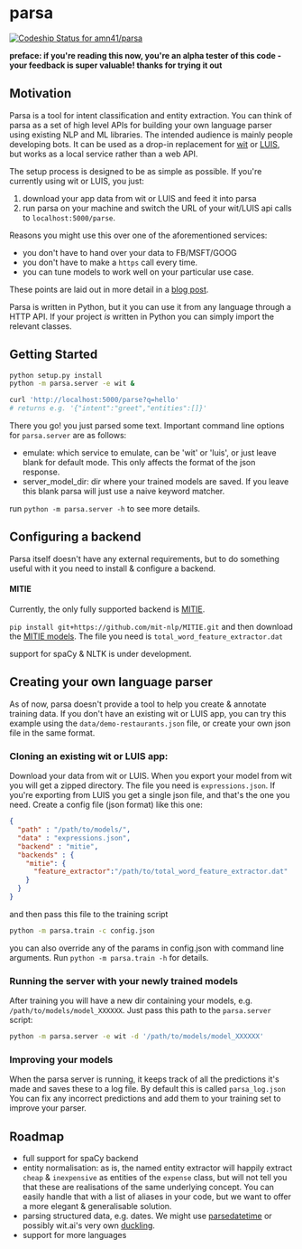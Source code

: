 # parsa
[ ![Codeship Status for amn41/parsa](https://app.codeship.com/projects/b06f6000-7444-0134-8053-76df66f7aa2d/status?branch=master)](https://app.codeship.com/projects/179147)

**preface: if you're reading this now, you're an alpha tester of this code - your feedback is super valuable! thanks for trying it out**

## Motivation

Parsa is a tool for intent classification and entity extraction. 
You can think of parsa as a set of high level APIs for building your own language parser using existing NLP and ML libraries.
The intended audience is mainly people developing bots. 
It can be used as a drop-in replacement for [wit](https://wit.ai) or [LUIS](https://luis.ai), but works as a local service rather than a web API. 

The setup process is designed to be as simple as possible. If you're currently using wit or LUIS, you just:
1. download your app data from wit or LUIS and feed it into parsa
2. run parsa on your machine and switch the URL of your wit/LUIS api calls to `localhost:5000/parse`.

Reasons you might use this over one of the aforementioned services: 
- you don't have to hand over your data to FB/MSFT/GOOG
- you don't have to make a `https` call every time.
- you can tune models to work well on your particular use case.

These points are laid out in more detail in a [blog post](https://medium.com/lastmile-conversations/do-it-yourself-nlp-for-bot-developers-2e2da2817f3d).

Parsa is written in Python, but it you can use it from any language through a HTTP API. 
If your project *is* written in Python you can simply import the relevant classes.
 
## Getting Started
```bash
python setup.py install
python -m parsa.server -e wit &

curl 'http://localhost:5000/parse?q=hello'
# returns e.g. '{"intent":"greet","entities":[]}'
```

There you go! you just parsed some text. Important command line options for `parsa.server` are as follows:
- emulate: which service to emulate, can be 'wit' or 'luis', or just leave blank for default mode. This only affects the format of the json response.
- server_model_dir: dir where your trained models are saved. If you leave this blank parsa will just use a naive keyword matcher.

run `python -m parsa.server -h` to see more details.


## Configuring a backend
Parsa itself doesn't have any external requirements, but to do something useful with it you need to install & configure a backend. 

#### MITIE
Currently, the only fully supported backend is [MITIE](https://github.com/mit-nlp/MITIE).

`pip install git+https://github.com/mit-nlp/MITIE.git`
and then download the [MITIE models](https://github.com/mit-nlp/MITIE/releases/download/v0.4/MITIE-models-v0.2.tar.bz2). The file you need is `total_word_feature_extractor.dat`

support for spaCy & NLTK is under development.

<!---
#### spaCy,  NLTK
Support for these NLP backends is in development and will be available soon:

- [spaCy](https://github.com/spacy-io/spaCy)
- [NLTK](www.nltk.org/)

NB that if you use spaCy or NLTK you will also need to use a separate machine learning library like scikit-learn or keras.

Install one of the above & then also a ML lib, e.g. scikit-learn or keras. 
-->

## Creating your own language parser

As of now, parsa doesn't provide a tool to help you create & annotate training data. 
If you don't have an existing wit or LUIS app, you can try this example using the `data/demo-restaurants.json` file, or create your own json file in the same format. 

### Cloning an existing wit or LUIS app:

Download your data from wit or LUIS. When you export your model from wit you will get a zipped directory. The file you need is `expressions.json`.
If you're exporting from LUIS you get a single json file, and that's the one you need. Create a config file (json format) like this one:

```json
{
  "path" : "/path/to/models/",
  "data" : "expressions.json",
  "backend" : "mitie",
  "backends" : {
    "mitie": {
      "feature_extractor":"/path/to/total_word_feature_extractor.dat"
    }
  }
}
```

and then pass this file to the training script

```bash
python -m parsa.train -c config.json
```

you can also override any of the params in config.json with command line arguments. Run `python -m parsa.train -h` for details.

### Running the server with your newly trained models

After training you will have a new dir containing your models, e.g. `/path/to/models/model_XXXXXX`. 
Just pass this path to the `parsa.server` script:

```bash
python -m parsa.server -e wit -d '/path/to/models/model_XXXXXX'
```

<!---
### Using Parsa from python
Pretty simple really, just open your python interpreter and type:
```python
from parsa.backends import MITIEInterpreter

interpreter = MITIEInterpreter('data/intent_classifier.dat','data/ner.dat','data/total_word_feature_extractor.dat')
interpreter.parse("hello world")  # -> {'intent':'greet','entities':[]}
```
-->

### Improving your models
When the parsa server is running, it keeps track of all the predictions it's made and saves these to a log file. By default this is called `parsa_log.json`
You can fix any incorrect predictions and add them to your training set to improve your parser.

## Roadmap 
- full support for spaCy backend
- entity normalisation: as is, the named entity extractor will happily extract `cheap` & `inexpensive` as entities of the `expense` class, but will not tell you that these are realisations of the same underlying concept. You can easily handle that with a list of aliases in your code, but we want to offer a more elegant & generalisable solution.
- parsing structured data, e.g. dates. We might use [parsedatetime](https://pypi.python.org/pypi/parsedatetime/) or possibly wit.ai's very own [duckling](https://duckling.wit.ai/). 
- support for more languages

